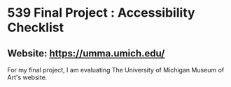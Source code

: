 # 539 Final Project : Accessibility Checklist

## Website: https://umma.umich.edu/

For my final project, I am evaluating The University of Michigan Museum of Art's website. 
